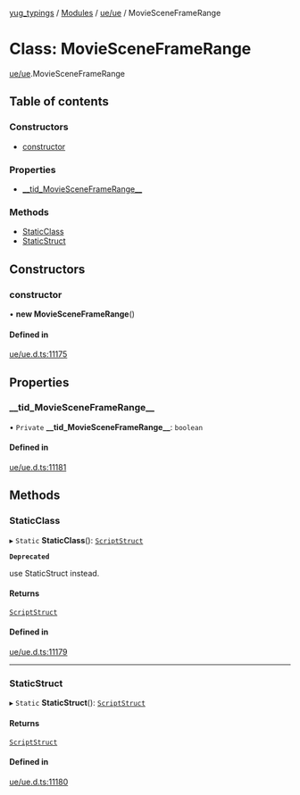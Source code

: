 [yug_typings](../README.md) / [Modules](../modules.md) / [ue/ue](../modules/ue_ue.md) / MovieSceneFrameRange

# Class: MovieSceneFrameRange

[ue/ue](../modules/ue_ue.md).MovieSceneFrameRange

## Table of contents

### Constructors

- [constructor](ue_ue.MovieSceneFrameRange.md#constructor)

### Properties

- [\_\_tid\_MovieSceneFrameRange\_\_](ue_ue.MovieSceneFrameRange.md#__tid_moviesceneframerange__)

### Methods

- [StaticClass](ue_ue.MovieSceneFrameRange.md#staticclass)
- [StaticStruct](ue_ue.MovieSceneFrameRange.md#staticstruct)

## Constructors

### constructor

• **new MovieSceneFrameRange**()

#### Defined in

[ue/ue.d.ts:11175](https://github.com/YugMetaverse/yug_typings/blob/25cad34/ue/ue.d.ts#L11175)

## Properties

### \_\_tid\_MovieSceneFrameRange\_\_

• `Private` **\_\_tid\_MovieSceneFrameRange\_\_**: `boolean`

#### Defined in

[ue/ue.d.ts:11181](https://github.com/YugMetaverse/yug_typings/blob/25cad34/ue/ue.d.ts#L11181)

## Methods

### StaticClass

▸ `Static` **StaticClass**(): [`ScriptStruct`](ue_ue.ScriptStruct.md)

**`Deprecated`**

use StaticStruct instead.

#### Returns

[`ScriptStruct`](ue_ue.ScriptStruct.md)

#### Defined in

[ue/ue.d.ts:11179](https://github.com/YugMetaverse/yug_typings/blob/25cad34/ue/ue.d.ts#L11179)

___

### StaticStruct

▸ `Static` **StaticStruct**(): [`ScriptStruct`](ue_ue.ScriptStruct.md)

#### Returns

[`ScriptStruct`](ue_ue.ScriptStruct.md)

#### Defined in

[ue/ue.d.ts:11180](https://github.com/YugMetaverse/yug_typings/blob/25cad34/ue/ue.d.ts#L11180)
